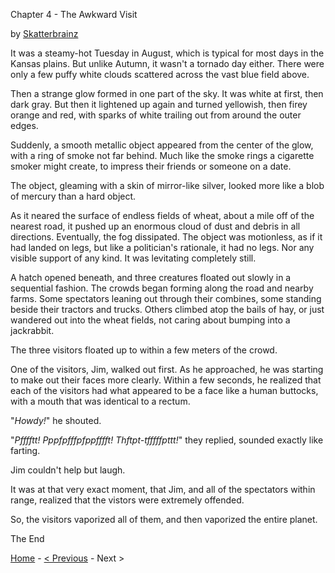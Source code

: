 Chapter 4 - The Awkward Visit

by [Skatterbrainz](/Skatterbrainz/WelcomeToEarth/)

It was a steamy-hot Tuesday in August, which is typical for most days in the Kansas plains. But unlike Autumn, it wasn't a tornado day either. There were only a few puffy white clouds scattered across the vast blue field above.

Then a strange glow formed in one part of the sky. It was white at first, then dark gray. But then it lightened up again and turned yellowish, then firey orange and red, with sparks of white trailing out from around the outer edges.

Suddenly, a smooth metallic object appeared from the center of the glow, with a ring of smoke not far behind. Much like the smoke rings a cigarette smoker might create, to impress their friends or someone on a date.

The object, gleaming with a skin of mirror-like silver, looked more like a blob of mercury than a hard object.

As it neared the surface of endless fields of wheat, about a mile off of the nearest road, it pushed up an enormous cloud of dust and debris in all directions. Eventually, the fog dissipated. The object was motionless, as if it had landed on legs, but like a politician's rationale, it had no legs. Nor any visible support of any kind. It was levitating completely still.

A hatch opened beneath, and three creatures floated out slowly in a sequential fashion. The crowds began forming along the road and nearby farms. Some spectators leaning out through their combines, some standing beside their tractors and trucks. Others climbed atop the bails of hay, or just wandered out into the wheat fields, not caring about bumping into a jackrabbit.

The three visitors floated up to within a few meters of the crowd.

One of the visitors, Jim, walked out first. As he approached, he was starting to make out their faces more clearly. Within a few seconds, he realized that each of the visitors had what appeared to be a face like a human buttocks, with a mouth that was identical to a rectum.

"_Howdy!_" he shouted.

"_Pfffftt! Pppfpfffpfppfffft! Thftpt-tfffffpttt!_" they replied, sounded exactly like farting.

Jim couldn't help but laugh.

It was at that very exact moment, that Jim, and all of the spectators within range, realized that the vistors were extremely offended.

So, the visitors vaporized all of them, and then vaporized the entire planet.

The End

[Home](./README.md) - [< Previous](./chapter3.md) - Next >
